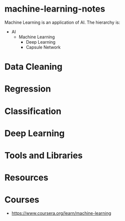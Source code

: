 # machine-learning-notes

Machine Learning is an application of AI. The hierarchy is:
 * AI
   * Machine Learning
     * Deep Learning
     * Capsule Network

# Data Cleaning
# Regression
# Classification
# Deep Learning

# Tools and Libraries

# Resources

# Courses

* https://www.coursera.org/learn/machine-learning
